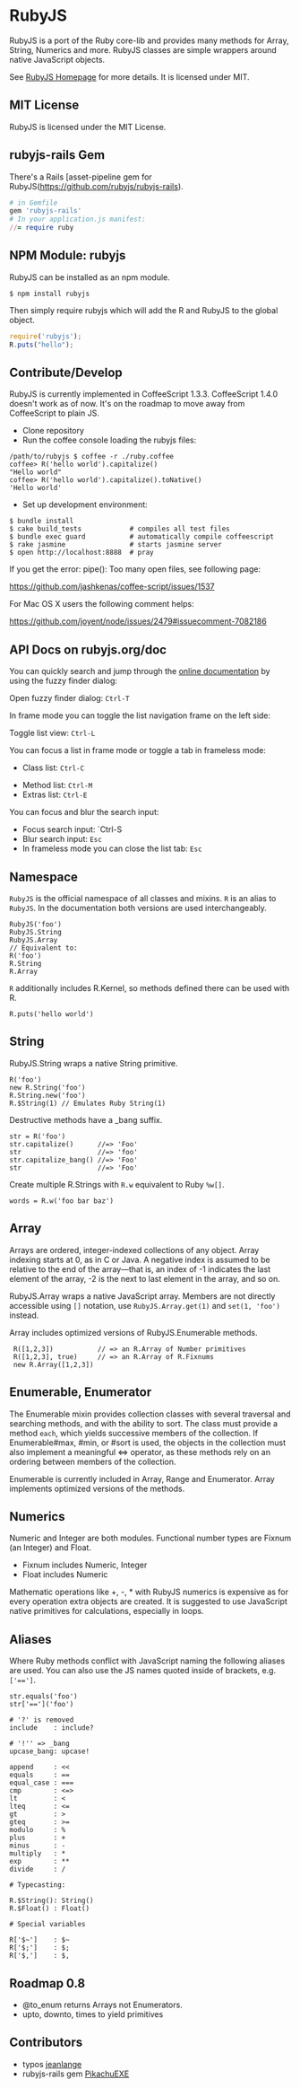 # RubyJS

RubyJS is a port of the Ruby core-lib and provides many methods for Array, String, Numerics and more. RubyJS classes are simple wrappers around native JavaScript objects.

See [RubyJS Homepage](http://www.rubyjs.org) for more details. It is licensed under MIT.

## MIT License

RubyJS is licensed under the MIT License.

## rubyjs-rails Gem

There's a Rails [asset-pipeline gem for RubyJS(https://github.com/rubyjs/rubyjs-rails).

```ruby
# in Gemfile
gem 'rubyjs-rails'
# In your application.js manifest:
//= require ruby
```


## NPM Module: rubyjs

RubyJS can be installed as an npm module.

```
$ npm install rubyjs
```

Then simply require rubyjs which will add the R and RubyJS to the global object.

```javascript
require('rubyjs');
R.puts("hello");
```

## Contribute/Develop

RubyJS is currently implemented in CoffeeScript 1.3.3. CoffeeScript 1.4.0 doesn't work as of now. It's on the roadmap to move away from CoffeeScript to plain JS.

- Clone repository
- Run the coffee console loading the rubyjs files:

```
/path/to/rubyjs $ coffee -r ./ruby.coffee
coffee> R('hello world').capitalize()
"Hello world"
coffee> R('hello world').capitalize().toNative()
'Hello world'
```

- Set up development environment:

```
$ bundle install
$ cake build_tests            # compiles all test files
$ bundle exec guard           # automatically compile coffeescript
$ rake jasmine                # starts jasmine server
$ open http://localhost:8888  # pray
```

If you get the error: pipe(): Too many open files, see following page:

https://github.com/jashkenas/coffee-script/issues/1537

For Mac OS X users the following comment helps:

https://github.com/joyent/node/issues/2479#issuecomment-7082186



## API Docs on rubyjs.org/doc

You can quickly search and jump through the [online documentation](http://rubyjs.org/doc) by using the fuzzy finder dialog:

Open fuzzy finder dialog: `Ctrl-T`

In frame mode you can toggle the list navigation frame on the left side:

Toggle list view: `Ctrl-L`

You can focus a list in frame mode or toggle a tab in frameless mode:

- Class list: `Ctrl-C`
<!-- - Mixin list: `Ctrl-I` -->
<!-- - File list: `Ctrl-F` -->
- Method list: `Ctrl-M`
- Extras list: `Ctrl-E`

You can focus and blur the search input:

- Focus search input: `Ctrl-S
- Blur search input: `Esc`
- In frameless mode you can close the list tab: `Esc`

## Namespace

`RubyJS` is the official namespace of all classes and mixins. `R` is an alias to `RubyJS`. In the documentation both versions are used interchangeably.

    RubyJS('foo')
    RubyJS.String
    RubyJS.Array
    // Equivalent to:
    R('foo')
    R.String
    R.Array

`R` additionally includes R.Kernel, so methods defined there can be used with R.

    R.puts('hello world')

## String

RubyJS.String wraps a native String primitive.

    R('foo')
    new R.String('foo')
    R.String.new('foo')
    R.$String(1) // Emulates Ruby String(1)

Destructive methods have a _bang suffix.

    str = R('foo')
    str.capitalize()      //=> 'Foo'
    str                   //=> 'foo'
    str.capitalize_bang() //=> 'Foo'
    str                   //=> 'Foo'

Create multiple R.Strings with `R.w` equivalent to Ruby `%w[]`.

    words = R.w('foo bar baz')


## Array

Arrays are ordered, integer-indexed collections of any object. Array indexing starts at 0, as in C or Java. A negative index is assumed to be relative to the end of the array—that is, an index of -1 indicates the last element of the array, -2 is the next to last element in the array, and so on.

RubyJS.Array wraps a native JavaScript array. Members are not directly accessible using `[]` notation, use `RubyJS.Array.get(1)` and `set(1, 'foo')` instead.

Array includes optimized versions of RubyJS.Enumerable methods.

     R([1,2,3])           // => an R.Array of Number primitives
     R([1,2,3], true)     // => an R.Array of R.Fixnums
     new R.Array([1,2,3])


## Enumerable, Enumerator

The Enumerable mixin provides collection classes with several traversal and searching methods, and with the ability to sort. The class must provide a method `each`, which yields successive members of the collection. If Enumerable#max, #min, or #sort is used, the objects in the collection must also implement a meaningful <=> operator, as these methods rely on an ordering between members of the collection.

Enumerable is currently included in Array, Range and Enumerator. Array implements optimized versions of the methods.

## Numerics

Numeric and Integer are both modules. Functional number types are Fixnum (an Integer) and Float.

- Fixnum includes Numeric, Integer
- Float includes Numeric

Mathematic operations like +, -, * with RubyJS numerics is expensive as for every operation extra objects are created. It is suggested to use JavaScript native primitives for calculations, especially in loops.


## Aliases

Where Ruby methods conflict with JavaScript naming the following aliases are used.
You can also use the JS names quoted inside of brackets, e.g. `['==']`.

    str.equals('foo')
    str['==']('foo')

    # '?' is removed
    include    : include?

    # '!'' => _bang
    upcase_bang: upcase!

    append     : <<
    equals     : ==
    equal_case : ===
    cmp        : <=>
    lt         : <
    lteq       : <=
    gt         : >
    gteq       : >=
    modulo     : %
    plus       : +
    minus      : -
    multiply   : *
    exp        : **
    divide     : /

    # Typecasting:

    R.$String(): String()
    R.$Float() : Float()

    # Special variables

    R['$~']    : $~
    R['$;']    : $;
    R['$,']    : $,

## Roadmap 0.8

- @to_enum returns Arrays not Enumerators.
- upto, downto, times to yield primitives

## Contributors

- typos [jeanlange](https://github.com/jeanlange)
- rubyjs-rails gem [PikachuEXE](https://github.com/PikachuEXE)